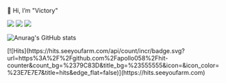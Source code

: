 
<p>👋 Hi, I’m "Victory"</p>
<p><img src="https://img.shields.io/badge/Python-3776AB?style=flat-square&logo=Python&logoColor=black"/></a> <img src="https://img.shields.io/badge/Django-092E20?style=flat-square&logo=Django&logoColor=#092E20"/></a> <img src="https://img.shields.io/badge/MySQL-4479A1?style=flat-square&logo=MySQL&logoColor=black"/></a></p>
<!---
apollo058/apollo058 is a ✨ special ✨ repository because its `README.md` (this file) appears on your GitHub profile.
You can click the Preview link to take a look at your changes.
--->

![Anurag's GitHub stats](https://github-readme-stats.vercel.app/api?username=apollo058&show_icons=true&theme=radical)
<p>
[![Hits](https://hits.seeyoufarm.com/api/count/incr/badge.svg?url=https%3A%2F%2Fgithub.com%2Fapollo058%2Fhit-counter&count_bg=%2379C83D&title_bg=%23555555&icon=&icon_color=%23E7E7E7&title=hits&edge_flat=false)](https://hits.seeyoufarm.com)
</p>
